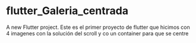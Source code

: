 # flutter_Galeria_centrada

A new Flutter project.
Este es el primer proyecto de flutter que hicimos con 4 imagenes con la solución del scroll y co un container para que se centre
